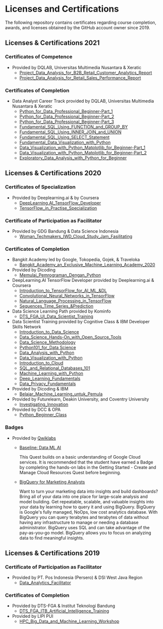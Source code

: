 # Licenses and Certifications
The following repository contains certificates regarding course completion, awards, and licenses obtained by the GitHub account owner since 2019.

## Licenses & Certifications 2021

### Certificates of Competence
- Provided by DQLAB, Universitas Multimedia Nusantara & Xeratic
  + [Project_Data_Analysis_for_B2B_Retail_Customer_Analytics_Report](licenses_certifications_2021/Project_Data_Analysis_for_B2B_Retail_Customer_Analytics_Report.pdf)
  + [Project_Data_Analysis_for_Retail_Sales_Performance_Report](licenses_certifications_2021/Project_Data_Analysis_for_B2B_Retail_Customer_Analytics_Report.pdf)
### Certificates of Completion
- Data Analyst Career Track provided by DQLAB, Universitas Multimedia Nusantara & Xeratic
  + [Python_for_Data_Professional_Beginner-Part_1](licenses_certifications_2021/_Python_for_Data_Professional_Beginner-Part_1.pdf)
  + [Python_for_Data_Professional_Beginner-Part_2](licenses_certifications_2021/_Python_for_Data_Professional_Beginner-Part_2.pdf)
  + [Python_for_Data_Professional_Beginner-Part_3](licenses_certifications_2021/_Python_for_Data_Professional_Beginner-Part_3.pdf)
  + [Fundamental_SQL_Using_FUNCTION_and_GROUP_BY](licenses_certifications_2021/Fundamental_SQL_Using_FUNCTION_and_GROUP_BY.pdf)
  + [Fundamental_SQL_Using_INNER_JOIN_and_UNION](licenses_certifications_2021/Fundamental_SQL_Using_INNER_JOIN_and_UNION.pdf)
  + [Fundamental_SQL_Using_SELECT_Statement](licenses_certifications_2021/Fundamental_SQL_Using_SELECT_Statement.pdf)
  + [Fundamental_Data_Visualization_with_Python](licenses_certifications_2021/Fundamental_Data_Visualization_with_Python.pdf)
  + [Data_Visualization_with_Python_Matplotlib_for_Beginner-Part_1](licenses_certifications_2021/Data_Visualization_with_Python_Matplotlib_for_Beginner-Part_1.pdf)
  + [Data_Visualization_with_Python_Matplotlib_for_Beginner-Part_2](licenses_certifications_2021/Data_Visualization_with_Python_Matplotlib_for_Beginner-Part_2.pdf)
  + [Exploratory_Data_Analysis_with_Python_for_Beginner](licenses_certifications_2021/Exploratory_Data_Analysis_with_Python_for_Beginner.pdf)
  
## Licenses & Certifications 2020
### Certificates of Specialization
- Provided by Deeplearning.ai & by Coursera
  + [DeepLearning.AI_TensorFlow_Developer](licenses_certifications_2020/DeepLearning.AI_TensorFlow_Developer.pdf)
  + [TensorFlow_in_Practise_Specialization](licenses_certifications_2020/TensorFlow_in_Practise_Specialization.pdf)

### Certificate of Participation as Facilitator
- Provided by GDG Bandung & Data Science Indonesia
  + [Woman_Techmakers_IWD_Cloud_Study_Jam_Fasilitating](licenses_certifications_2020/.pdf)

### Certificates of Completion
- Bangkit Academy led by Google, Tokopedia, Gojek, & Traveloka
  + [Bangkit_Academy_an_Exclusive_Machine_Learning_Academy_2020](licenses_certifications_2020/.pdf)
- Provided by Dicoding
  + [Memulai_Pemrograman_Dengan_Python](licenses_certifications_2020/Memulai_Pemrograman_Dengan_Python.pdf)
- DeepLearning.AI TensorFlow Developer provided by Deeplearning.ai & Coursera 
  + [Introduction_to_TensorFlow_for_AI_ML_&DL](licenses_certifications_2020/Introduction_to_TensorFlow_for_AI_ML_&DL.pdf)
  + [Convolutional_Neural_Networks_in_TensorFlow](licenses_certifications_2020/Convolutional_Neural_Networks_in_TensorFlow.pdf)
  + [Natural_Language_Processing_in_TensorFlow](licenses_certifications_2020/Natural_Language_Processing_in_TensorFlow.pdf)
  + [Sequences_Time_Series_&Prediction](licenses_certifications_2020/Sequences_Time_Series_&Prediction.pdf)
- Data Science Learning Path provided by Kominfo
  + [DTS_FGA_UI_Data_Scientist_Training](licenses_certifications_2020/DTS_FGA_UI_Data_Scientist_Training.pdf)
- Data Scientist Training provided by Cognitive Class & IBM Developer Skills Network
  + [Introduction_to_Data_Science](licenses_certifications_2020/Introduction_to_Data_Science.pdf)
  + [Data_Science_Hands-On_with_Open_Source_Tools](licenses_certifications_2020/Data_Science_Hands-On_with_Open_Source_Tools.pdf)
  + [Data_Science_Methodology](licenses_certifications_2020/Data_Science_Methodology.pdf)
  + [Python101_for_Data Science](licenses_certifications_2020/Python101_for_Data%20Science.pdf)
  + [Data_Analysis_with_Python](licenses_certifications_2020/Data_Analysis_with_Python.pdf)
  + [Data_Visualization_with_Python](licenses_certifications_2020/Data_Visualization_with_Python.pdf)
  + [Introduction_to_Cloud](licenses_certifications_2020/Introduction_to_Cloud.pdf)
  + [SQL_and_Relational_Databases_101](licenses_certifications_2020/SQL_and_Relational_Databases_101.pdf)
  + [Machine_Learning_with_Python](licenses_certifications_2020/Machine_Learning_with_Python.pdf)
  + [Deep_Learning_Fundamentals](licenses_certifications_2020/Deep_Learning_Fundamentals.pdf)
  + [Data_Privacy_Fundamentals](licenses_certifications_2020/Data_Privacy_Fundamentals.pdf)
- Provided by Dicoding & IBM
  + [Belajar_Machine_Learning_untuk_Pemula](licenses_certifications_2020/Belajar_Machine_Learning_untuk_Pemula.pdf)
- Provided by Futurelearn, Deakin University, and Coventry University
  + [Investigating_Innovation](licenses_certifications_2020/Investigating_Innovation.pdf)
- Provided by DCC & OPA 
  + [Python_Beginner_Class](licenses_certifications_2020/Python_Beginner_Class.pdf)

### Badges
- Provided by [Qwiklabs](https://www.qwiklabs.com/public_profiles/8ff4f9dc-f70c-44f0-ae1c-4e7850b3c937)
  + [Baseline: Data,ML,AI](licenses_certifications_2020/badges_baseline_data_ml_ai.png) 

    This Quest builds on a basic understanding of Google Cloud services. It is recommended that the student have earned a Badge by completing the hands-on labs in the Getting Started - Create and Manage Cloud Resources Quest before beginning.
 
  + [BigQuery for Marketing Analysts](licenses_certifications_2020/badges_bigquery_for_marketing_analysts.png)
    
    Want to turn your marketing data into insights and build dashboards? Bring all of your data into one place for large-scale analysis and model building. Get repeatable, scalable, and valuable insights into your data by learning how to query it and using BigQuery. BigQuery is Google's fully managed, NoOps, low cost analytics database. With BigQuery you can query terabytes and terabytes of data without having any infrastructure to manage or needing a database administrator. BigQuery uses SQL and can take advantage of the pay-as-you-go model. BigQuery allows you to focus on analyzing data to find meaningful insights.
    
## Licenses & Certifications 2019
### Certificate of Participation as Facilitator 
- Provided by PT. Pos Indonesia (Persero) & DSI West Java Region
  + [Data_Analytics_Facilitator](licenses_certifications_2019/Data_Analytics_Facilitator.pdf) 

### Certificates of Completion
- Provided by DTS-FGA & Institut Teknologi Bandung
  + [DTS_FGA_ITB_Artificial_Intelligence_Training](licenses_certifications_2019/DTS_FGA_ITB_Artificial_Intelligence_Training.pdf)
- Provided by LIPI PUI
  + [HPC_Big_Data_and_Machine_Learning_Workshop](licenses_certifications_2019/HPC_Big_Data_and_Machine_Learning_Workshop.pdf) 



